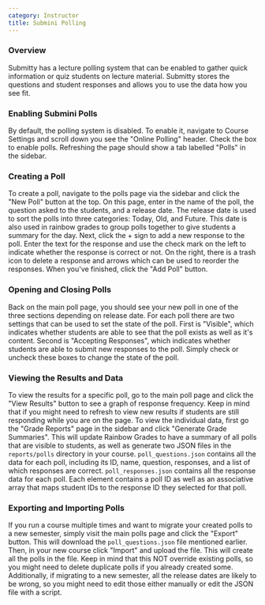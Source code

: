 ```yaml
---
category: Instructor
title: Submini Polling
---
```


### Overview 

Submitty has a lecture polling system that can be enabled to gather quick information or quiz students on lecture material. Submitty stores the questions and student responses and allows you to use the data how you see fit.

### Enabling Submini Polls

By default, the polling system is disabled. To enable it, navigate to Course Settings and scroll down you see the "Online Polling" header. Check the box to enable polls. Refreshing the page should show a tab labelled "Polls" in the sidebar.


### Creating a Poll

To create a poll, navigate to the polls page via the sidebar and click the "New Poll" button at the top. On this page, enter in the name of the poll, the question asked to the students, and a release date. The release date is used to sort the polls into three categories: Today, Old, and Future. This date is also used in rainbow grades to group polls together to give students a summary for the day. Next, click the + sign to add a new response to the poll. Enter the text for the response and use the check mark on the left to indicate whether the response is correct or not. On the right, there is a trash icon to delete a response and arrows which can be used to reorder the responses. When you've finished, click the "Add Poll" button.

### Opening and Closing Polls

Back on the main poll page, you should see your new poll in one of the three sections depending on release date. For each poll there are two settings that can be used to set the state of the poll. First is "Visible", which indicates whether students are able to see that the poll exists as well as it's content. Second is "Accepting Responses", which indicates whether students are able to submit new responses to the poll. Simply check or uncheck these boxes to change the state of the poll.

### Viewing the Results and Data

To view the results for a specific poll, go to the main poll page and click the "View Results" button to see a graph of response frequency. Keep in mind that if you might need to refresh to view new results if students are still responding while you are on the page. To view the individual data, first go the "Grade Reports" page in the sidebar and click "Generate Grade Summaries". This will update Rainbow Grades to have a summary of all polls that are visible to students, as well as generate two JSON files in the `reports/polls` directory in your course. `poll_questions.json` contains all the data for each poll, including its ID, name, question, responses, and a list of which responses are correct. `poll_responses.json` contains all the response data for each poll. Each element contains a poll ID as well as an associative array that maps student IDs to the response ID they selected for that poll.

### Exporting and Importing Polls

If you run a course multiple times and want to migrate your created polls to a new semester, simply visit the main polls page and click the "Export" button. This will download the `poll_questions.json` file mentioned earlier. Then, in your new course click "Import" and upload the file. This will create all the polls in the file. Keep in mind that this NOT override existing polls, so you might need to delete duplicate polls if you already created some. Additionally, if migrating to a new semester, all the release dates are likely to be wrong, so you might need to edit those either manually or edit the JSON file with a script.
